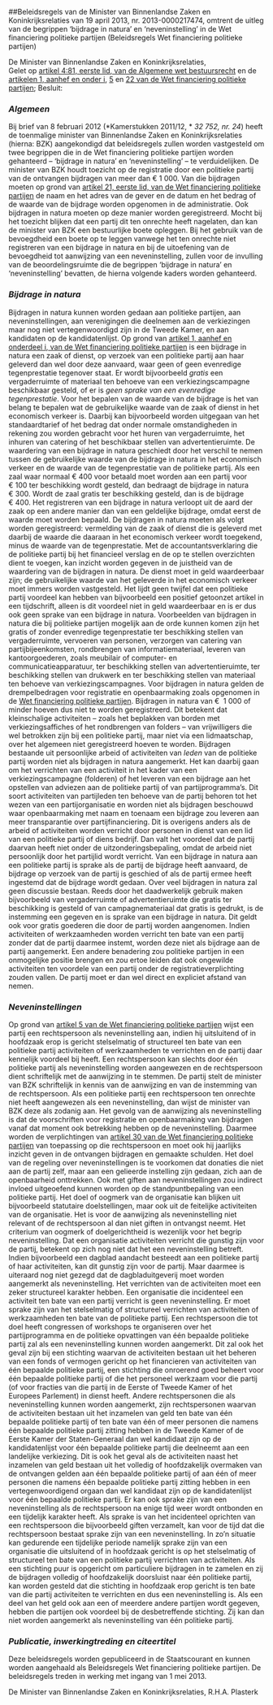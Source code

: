 <meta http-equiv='Content-Type' content='text/html; charset=utf-8' />

##Beleidsregels van de Minister van Binnenlandse Zaken en Koninkrijksrelaties van 19 april 2013, nr. 2013-0000217474, omtrent de uitleg van de begrippen ‘bijdrage in natura’ en ‘neveninstelling’ in de Wet financiering politieke partijen (Beleidsregels Wet financiering politieke partijen)

De Minister van Binnenlandse Zaken en Koninkrijksrelaties,  
Gelet op [artikel 4:81, eerste lid, van de Algemene wet bestuursrecht](../../../../../../../wet/algemene/wet/bestuursrecht/BWBR0005537/README.md) en de [artikelen 1, aanhef en onder i](../../../../../../../wet/wet/financiering/politieke/partijen/BWBR0033004/README.md), [5](../../../../../../../wet/wet/financiering/politieke/partijen/BWBR0033004/README.md) en [22 van de Wet financiering politieke partijen](../../../../../../../wet/wet/financiering/politieke/partijen/BWBR0033004/README.md);
Besluit:     
### *Algemeen* 

Bij brief van 8 februari 2012 (*Kamerstukken 2011/12, * *32 752, nr. 24*) heeft de toenmalige minister van Binnenlandse Zaken en Koninkrijksrelaties (hierna: BZK) aangekondigd dat beleidsregels zullen worden vastgesteld om twee begrippen die in de Wet financiering politieke partijen worden gehanteerd – ‘bijdrage in natura’ en ‘neveninstelling’ – te verduidelijken. De minister van BZK houdt toezicht op de registratie door een politieke partij van de ontvangen bijdragen van meer dan € 1 000. Van die bijdragen moeten op grond van [artikel 21, eerste lid, van de Wet financiering politieke partijen](../../../../../../../wet/wet/financiering/politieke/partijen/BWBR0033004/README.md) de naam en het adres van de gever en de datum en het bedrag of de waarde van de bijdrage worden opgenomen in de administratie. Ook bijdragen in natura moeten op deze manier worden geregistreerd. Mocht bij het toezicht blijken dat een partij dit ten onrechte heeft nagelaten, dan kan de minister van BZK een bestuurlijke boete opleggen. Bij het gebruik van de bevoegdheid een boete op te leggen vanwege het ten onrechte niet registreren van een bijdrage in natura en bij de uitoefening van de bevoegdheid tot aanwijzing van een neveninstelling, zullen voor de invulling van de beoordelingsruimte die de begrippen ‘bijdrage in natura’ en ‘neveninstelling’ bevatten, de hierna volgende kaders worden gehanteerd. 
### *Bijdrage in natura* 

Bijdragen in natura kunnen worden gedaan aan politieke partijen, aan neveninstellingen, aan verenigingen die deelnemen aan de verkiezingen maar nog niet vertegenwoordigd zijn in de Tweede Kamer, en aan kandidaten op de kandidatenlijst. Op grond van [artikel 1, aanhef en onderdeel i, van de Wet financiering politieke partijen](../../../../../../../wet/wet/financiering/politieke/partijen/BWBR0033004/README.md) is een bijdrage in natura een zaak of dienst, op verzoek van een politieke partij aan haar geleverd dan wel door deze aanvaard, waar geen of geen evenredige tegenprestatie tegenover staat. Er wordt bijvoorbeeld *gratis* een vergaderruimte of materiaal ten behoeve van een verkiezingscampagne beschikbaar gesteld, of er is *geen sprake van een evenredige tegenprestatie*. Voor het bepalen van de waarde van de bijdrage is het van belang te bepalen wat de gebruikelijke waarde van de zaak of dienst in het economisch verkeer is. Daarbij kan bijvoorbeeld worden uitgegaan van het standaardtarief of het bedrag dat onder normale omstandigheden in rekening zou worden gebracht voor het huren van vergaderruimte, het inhuren van catering of het beschikbaar stellen van advertentieruimte. De waardering van een bijdrage in natura geschiedt door het verschil te nemen tussen de gebruikelijke waarde van de bijdrage in natura in het economisch verkeer en de waarde van de tegenprestatie van de politieke partij. Als een zaal waar normaal € 400 voor betaald moet worden aan een partij voor € 100 ter beschikking wordt gesteld, dan bedraagt de bijdrage in natura € 300. Wordt de zaal gratis ter beschikking gesteld, dan is de bijdrage € 400. Het registreren van een bijdrage in natura verloopt uit de aard der zaak op een andere manier dan van een geldelijke bijdrage, omdat eerst de waarde moet worden bepaald. De bijdragen in natura moeten als volgt worden geregistreerd: vermelding van de zaak of dienst die is geleverd met daarbij de waarde die daaraan in het economisch verkeer wordt toegekend, minus de waarde van de tegenprestatie. Met de accountantsverklaring die de politieke partij bij het financieel verslag en de op te stellen overzichten dient te voegen, kan inzicht worden gegeven in de juistheid van de waardering van de bijdragen in natura. De dienst moet in geld waardeerbaar zijn; de gebruikelijke waarde van het geleverde in het economisch verkeer moet immers worden vastgesteld. Het lijdt geen twijfel dat een politieke partij voordeel kan hebben van bijvoorbeeld een positief getoonzet artikel in een tijdschrift, alleen is dit voordeel niet in geld waardeerbaar en is er dus ook geen sprake van een bijdrage in natura. Voorbeelden van bijdragen in natura die bij politieke partijen mogelijk aan de orde kunnen komen zijn het gratis of zonder evenredige tegenprestatie ter beschikking stellen van vergaderruimte, vervoeren van personen, verzorgen van catering van partijbijeenkomsten, rondbrengen van informatiemateriaal, leveren van kantoorgoederen, zoals meubilair of computer- en communicatieapparatuur, ter beschikking stellen van advertentieruimte, ter beschikking stellen van drukwerk en ter beschikking stellen van materiaal ten behoeve van verkiezingscampagnes. Voor bijdragen in natura gelden de drempelbedragen voor registratie en openbaarmaking zoals opgenomen in de [Wet financiering politieke partijen](../../../../../../../wet/wet/financiering/politieke/partijen/BWBR0033004/README.md). Bijdragen in natura van €  1 000 of minder hoeven dus niet te worden geregistreerd. Dit betekent dat kleinschalige activiteiten – zoals het beplakken van borden met verkiezingsaffiches of het rondbrengen van folders – van vrijwilligers die wel betrokken zijn bij een politieke partij, maar niet via een lidmaatschap, over het algemeen niet geregistreerd hoeven te worden. Bijdragen bestaande uit persoonlijke arbeid of activiteiten van *leden* van de politieke partij worden niet als bijdragen in natura aangemerkt. Het kan daarbij gaan om het verrichten van een activiteit in het kader van een verkiezingscampagne (folderen) of het leveren van een bijdrage aan het opstellen van adviezen aan de politieke partij of van partijprogramma’s. Dit soort activiteiten van partijleden ten behoeve van de partij behoren tot het wezen van een partijorganisatie en worden niet als bijdragen beschouwd waar openbaarmaking met naam en toenaam een bijdrage zou leveren aan meer transparantie over partijfinanciering. Dit is overigens anders als de arbeid of activiteiten worden verricht door personen in dienst van een lid van een politieke partij of diens bedrijf. Dan valt het voordeel dat de partij daarvan heeft niet onder de uitzonderingsbepaling, omdat de arbeid niet persoonlijk door het partijlid wordt verricht. Van een bijdrage in natura aan een politieke partij is sprake als de partij de bijdrage heeft aanvaard, de bijdrage op verzoek van de partij is geschied of als de partij ermee heeft ingestemd dat de bijdrage wordt gedaan. Over veel bijdragen in natura zal geen discussie bestaan. Reeds door het daadwerkelijk gebruik maken bijvoorbeeld van vergaderruimte of advertentieruimte die gratis ter beschikking is gesteld of van campagnemateriaal dat gratis is gedrukt, is de instemming een gegeven en is sprake van een bijdrage in natura. Dit geldt ook voor gratis goederen die door de partij worden aangenomen. Indien activiteiten of werkzaamheden worden verricht ten bate van een partij zonder dat de partij daarmee instemt, worden deze niet als bijdrage aan de partij aangemerkt. Een andere benadering zou politieke partijen in een onmogelijke positie brengen en zou ertoe leiden dat ook ongewilde activiteiten ten voordele van een partij onder de registratieverplichting zouden vallen. De partij moet er dan wel direct en expliciet afstand van nemen. 
### *Neveninstellingen* 

Op grond van [artikel 5 van de Wet financiering politieke partijen](../../../../../../../wet/wet/financiering/politieke/partijen/BWBR0033004/README.md) wijst een partij een rechtspersoon als neveninstelling aan, indien hij uitsluitend of in hoofdzaak erop is gericht stelselmatig of structureel ten bate van een politieke partij activiteiten of werkzaamheden te verrichten en de partij daar kennelijk voordeel bij heeft. Een rechtspersoon kan slechts door één politieke partij als neveninstelling worden aangewezen en de rechtspersoon dient schriftelijk met de aanwijzing in te stemmen. De partij stelt de minister van BZK schriftelijk in kennis van de aanwijzing en van de instemming van de rechtspersoon. Als een politieke partij een rechtspersoon ten onrechte niet heeft aangewezen als een neveninstelling, dan wijst de minister van BZK deze als zodanig aan. Het gevolg van de aanwijzing als neveninstelling is dat de voorschriften voor registratie en openbaarmaking van bijdragen vanaf dat moment ook betrekking hebben op de neveninstelling. Daarmee worden de verplichtingen van [artikel 30 van de Wet financiering politieke partijen](../../../../../../../wet/wet/financiering/politieke/partijen/BWBR0033004/README.md) van toepassing op die rechtspersoon en moet ook hij jaarlijks inzicht geven in de ontvangen bijdragen en gemaakte schulden. Het doel van de regeling over neveninstellingen is te voorkomen dat donaties die niet aan de partij zelf, maar aan een gelieerde instelling zijn gedaan, zich aan de openbaarheid onttrekken. Ook met giften aan neveninstellingen zou indirect invloed uitgeoefend kunnen worden op de standpuntbepaling van een politieke partij. Het doel of oogmerk van de organisatie kan blijken uit bijvoorbeeld statutaire doelstellingen, maar ook uit de feitelijke activiteiten van de organisatie. Het is voor de aanwijzing als neveninstelling niet relevant of de rechtspersoon al dan niet giften in ontvangst neemt. Het criterium van oogmerk of doelgerichtheid is wezenlijk voor het begrip neveninstelling. Dat een organisatie activiteiten verricht die gunstig zijn voor de partij, betekent op zich nog niet dat het een neveninstelling betreft. Indien bijvoorbeeld een dagblad aandacht besteedt aan een politieke partij of haar activiteiten, kan dit gunstig zijn voor de partij. Maar daarmee is uiteraard nog niet gezegd dat de dagbladuitgeverij moet worden aangemerkt als neveninstelling. Het verrichten van de activiteiten moet een zeker structureel karakter hebben. Een organisatie die incidenteel een activiteit ten bate van een partij verricht is geen neveninstelling. Er moet sprake zijn van het stelselmatig of structureel verrichten van activiteiten of werkzaamheden ten bate van de politieke partij. Een rechtspersoon die tot doel heeft congressen of workshops te organiseren over het partijprogramma en de politieke opvattingen van één bepaalde politieke partij zal als een neveninstelling kunnen worden aangemerkt. Dit zal ook het geval zijn bij een stichting waarvan de activiteiten bestaan uit het beheren van een fonds of vermogen gericht op het financieren van activiteiten van één bepaalde politieke partij, een stichting die onroerend goed beheert voor één bepaalde politieke partij of die het personeel werkzaam voor die partij (of voor fracties van die partij in de Eerste of Tweede Kamer of het Europees Parlement) in dienst heeft. Andere rechtspersonen die als neveninstelling kunnen worden aangemerkt, zijn rechtspersonen waarvan de activiteiten bestaan uit het inzamelen van geld ten bate van één bepaalde politieke partij of ten bate van één of meer personen die namens één bepaalde politieke partij zitting hebben in de Tweede Kamer of de Eerste Kamer der Staten-Generaal dan wel kandidaat zijn op de kandidatenlijst voor één bepaalde politieke partij die deelneemt aan een landelijke verkiezing. Dit is ook het geval als de activiteiten naast het inzamelen van geld bestaan uit het volledig of hoofdzakelijk overmaken van de ontvangen gelden aan één bepaalde politieke partij of aan één of meer personen die namens één bepaalde politieke partij zitting hebben in een vertegenwoordigend orgaan dan wel kandidaat zijn op de kandidatenlijst voor één bepaalde politieke partij. Er kan ook sprake zijn van een neveninstelling als de rechtspersoon na enige tijd weer wordt ontbonden en een tijdelijk karakter heeft. Als sprake is van het incidenteel oprichten van een rechtspersoon die bijvoorbeeld giften verzamelt, kan voor de tijd dat die rechtspersoon bestaat sprake zijn van een neveninstelling. In zo’n situatie kan gedurende een tijdelijke periode namelijk sprake zijn van een organisatie die uitsluitend of in hoofdzaak gericht is op het stelselmatig of structureel ten bate van een politieke partij verrichten van activiteiten. Als een stichting puur is opgericht om particuliere bijdragen in te zamelen en zij de bijdragen volledig of hoofdzakelijk doorsluist naar één politieke partij, kan worden gesteld dat die stichting in hoofdzaak erop gericht is ten bate van die partij activiteiten te verrichten en dus een neveninstelling is. Als een deel van het geld ook aan een of meerdere andere partijen wordt gegeven, hebben die partijen ook voordeel bij de desbetreffende stichting. Zij kan dan niet worden aangemerkt als neveninstelling van één politieke partij. 
### *Publicatie, inwerkingtreding en citeertitel* 

Deze beleidsregels worden gepubliceerd in de Staatscourant en kunnen worden aangehaald als Beleidsregels Wet financiering politieke partijen. De beleidsregels treden in werking met ingang van 1 mei 2013.    

De 
Minister van Binnenlandse Zaken en Koninkrijksrelaties, 
R.H.A. Plasterk     
